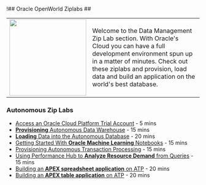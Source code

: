 !## Oracle OpenWorld Ziplabs ##

|  | |
| ------------- | ------------- |
| <img src="../../common-template/img/oow.png" width=200>   |Welcome to the Data Management Zip Lab section.  With Oracle's Cloud you can have a full development environment spun up in a matter of minutes.  Check out these ziplabs and provision, load data and build an application on the world's best database.|

### Autonomous Zip Labs

* [Access an Oracle Cloud Platform Trial Account](2019/new-account) - 5 mins
* [**Provisioning** Autonomous Data Warehouse](2019/adw-provisioning) - 15 mins
* [**Loading** Data into the Autonomous Database](2019/adw-loading) - 20 mins
* [Getting Started With **Oracle Machine Learning** Notebooks](2019/adw-machine-learning) - 15 mins
* [Provisioning Autonomous Transaction Processing](2019/atp-provisioning) - 15 mins
* [Using Performance Hub to **Analyze Resource Demand** from Queries](2019/atp-performance-hub) - 15 mins
* [Building an **APEX spreadsheet application** on ATP](2019/atp-apex-spreadsheet-app) - 20 mins
* [Building an **APEX table application** on ATP](2019/atp-apex-table-app) - 20 mins












